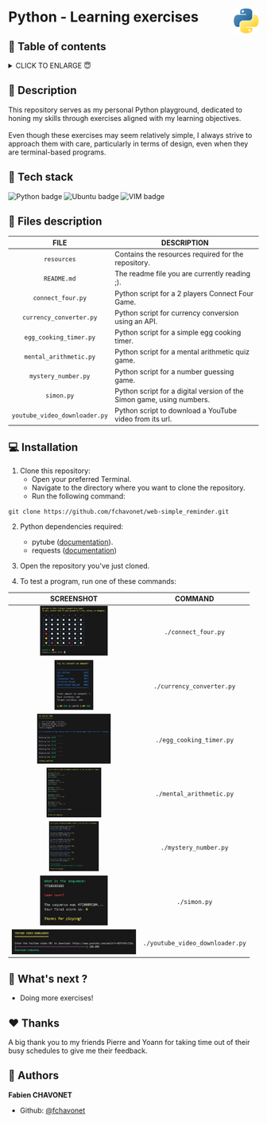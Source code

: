 # Python - Learning exercises <img height="50px" align="right" src="./resources/images/logo-python.png" alt="Python logo.">

## 🔖 Table of contents

<details>
        <summary>
		CLICK TO ENLARGE 😇
        </summary>
	    📝 <a href="#description">Description</a>
        <br>
        🔨 <a href="#tech-stack">Tech stack</a>
        <br>
        📂 <a href="#files-description">Files description</a>
        <br>
        💻 <a href="#installation">Installation</a>
        <br>
        🔧 <a href="#whats-next">What's next ?</a>
        <br>
        ♥️ <a href="#thanks">Thanks</a>
        <br>
        👷 <a href="#authors">Authors</a>
</details>

## 📝 <span id="description">Description</span>

This repository serves as my personal Python playground, dedicated to honing my skills through exercises aligned with my learning objectives.
<br><br>
Even though these exercises may seem relatively simple, I always strive to approach them with care, particularly in terms of design, even when they are terminal-based programs.

## 🔨 <span id="tech-stack">Tech stack</span>

<p align="left">
    <img src="https://img.shields.io/badge/PYTHON-3776ab?logo=python&logoColor=white&style=for-the-badge" alt="Python badge">
    <img src="https://img.shields.io/badge/UBUNTU-e95420?logo=ubuntu&logoColor=white&style=for-the-badge" alt="Ubuntu badge">
    <img src="https://img.shields.io/badge/VIM-019733?logo=vim&logoColor=white&style=for-the-badge" alt="VIM badge">
<p>

## 📂 <span id="files-description">Files description</span>

| FILE                          | DESCRIPTION                                                           |
| :---------------------------: | --------------------------------------------------------------------- |
| `resources`                   | Contains the resources required for the repository.                   |
| `README.md`                   | The readme file you are currently reading ;).                         |
| `connect_four.py`             | Python script for a 2 players Connect Four Game.                      |
| `currency_converter.py`       | Python script for currency conversion using an API.                   |
| `egg_cooking_timer.py`        | Python script for a simple egg cooking timer.                         |
| `mental_arithmetic.py`        | Python script for a mental arithmetic quiz game.                      |
| `mystery_number.py`           | Python script for a number guessing game.                             |
| `simon.py`                    | Python script for a digital version of the Simon game, using numbers. |
| `youtube_video_downloader.py` | Python script to download a YouTube video from its url.               |

## 💻 <span id="installation">Installation</span>

1. Clone this repository:
    - Open your preferred Terminal.
    - Navigate to the directory where you want to clone the repository.
    - Run the following command:
```
git clone https://github.com/fchavonet/web-simple_reminder.git
```

2. Python dependencies required:
    - pytube (<a target="_blank" href="https://pytube.io/en/latest/user/install.html">documentation</a>).
    - requests (<a target="_blank" href="https://pypi.org/project/requests/">documentation</a>)

3. Open the repository you've just cloned.

4. To test a program, run one of these commands:

| SCREENSHOT                                                                             | COMMAND                         |
| :------------------------------------------------------------------------------------: | :-----------------------------: |
| <img height="100px" src="./resources/images/screenshots/connect_four.jpg">             | `./connect_four.py`             |
| <img height="100px" src="./resources/images/screenshots/currency_converter.jpg">       | `./currency_converter.py`       |  
| <img height="100px" src="./resources/images/screenshots/egg_cooking_timer.jpg">        | `./egg_cooking_timer.py`        |  
| <img height="100px" src="./resources/images/screenshots/mental_arithmetic.jpg">        | `./mental_arithmetic.py`        |  
| <img height="100px" src="./resources/images/screenshots/mystery_number.jpg">           | `./mystery_number.py`           |    
| <img height="100px" src="./resources/images/screenshots/simon.jpg">                    | `./simon.py`                    |
| <img width="250px" src="./resources/images/screenshots/youtube_video_downloader.jpg">  | `./youtube_video_downloader.py` |

## 🔧 <span id="whats-next">What's next ?</span>

- Doing more exercises!

## ♥️ <span id="thanks">Thanks</span>

A big thank you to my friends Pierre and Yoann for taking time out of their busy schedules to give me their feedback.

## 👷 <span id="authors">Authors</span>

**Fabien CHAVONET**
- Github: [@fchavonet](https://github.com/fchavonet)
